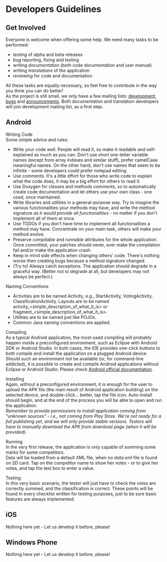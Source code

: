 Developers Guidelines
=====================

Get Involved
------------

Everyone is welcome when offering some help. We need many tasks to be performed:  
* *testing* of alpha and beta releases
* *bug* reporting, fixing and testing
* writing *documentation* (both code documentation and user manual)
* writing *translations* of the application
* *reviewing* for code and documentation

All these tasks are equally necessary, so feel free to contribute in the way you think you can do better!  
As the project is still small, we only have a few mailing lists: [development](http://www.freelists.org/list/dev-votesmanager), [bugs](http://www.freelists.org/list/bugs-votesmanager) and [announcements](http://www.freelists.org/list/announce-votesmanager). Both documentation and translation developers will join development mailing list, as a first step.

Android
-------

Writing Code  
Some simple advice and rules:

* Write your code *well*. People will read it, so make it readable and self-explained as much as you can. Don't use short one-letter variable names (except from array indexes and similar stuff), prefer camelCase meaningful names. On the other hand, don't use names that seem to be infinite - some developers could prefer notepad editing.
* Use comments. It's a little effort for those who write code to explain what the code does, it may be a big effort for others to read it.
* Use Doxygen for classes and methods comments, so to automatically create code documentation and let others use your own class - one used, once maintained.
* Write libraries and utilities in a general-purpose way. Try to imagine the various functionalities your methods may have, and write the method signature *as it would provide all functionalities* - no matter if you don't implement all of them at once.
* Use TODOs if you don't have time to implement all functionalities a method may have. Concentrate on your main task, others will make your method evolve.
* Preserve *compilable* and *runnable* attributes for the whole application. Once committed, your patches should never, ever make the compilation fail and/or make the application crash.
* Keep in mind side effects when changing others' code. There's nothing worse then creating bugs because a method signature changed.
* (Try to) Always catch exceptions. The application should degrade in a graceful way. (Better not to degrade at all, but developers may not always be perfect.)

Naming Conventions

* Activities are to be named <SimpleDescriptionOfWhatItIs>Activity, e.g., StartActivity, VotingActivity, ClassificationActivity. Layouts are to be named activity\_<simple\_description\_of\_what\_it\_is> or fragment\_<simple\_description\_of\_what\_it\_is>.  
* Utilities are to be named just like POJOs.  
* Common Java naming conventions are applied.  

Compiling  
As a typical Android application, the most-used compiling will probably happen inside a preconfigured environment, such as Eclipse with Android SDK or Android Studio. In both cases, the IDE provides one-click buttons to both compile and install the application on a plugged Android device.
Should such an environment not be available (or, for command-line addicted), it is possible to create and compile Android applications without Eclipse or Android Studio. Please check [Android official documentation](http://developer.android.com/training/basics/firstapp/creating-project.html).  

Installing  
Again, without a preconfigured environment, it is enough for the user to upload the APK file (the main result of Android application building) on the selected device, and double-click... better, tap the file icon. Auto-install should begin, and at the end of the process you will be able to open and run the application.  
*Remember to provide permissions to install application coming from "unknown sources" - i.e., not coming from Play Store. We're not ready for a full publishing yet, and we will only provide stable versions. Testers will have to manually download the APK from download page (when it will be provided).*  

Running  
In the very first release, the application is only capable of summing some marks for some competitors.  
Data will be loaded from a default XML file, when no *data.xml* file is found on SD card. Tap on the competitor name to show her votes - or to give her votes, and tap the text box to enter a value.  

Testing  
In this very basic scenario, the tester will just have to check the votes are correctly summed, and the classification is correct. These points will be found in every checklist written for testing purposes, just to be sure basic features are always implemented.

iOS
------

Nothing here yet - Let us develop it before, please!

Windows Phone
-------------

Nothing here yet - Let us develop it before, please!
